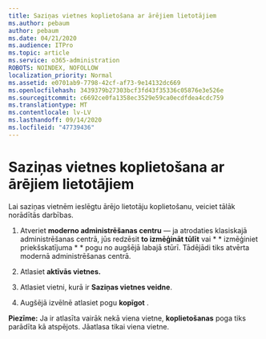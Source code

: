 ```yaml
---
title: Saziņas vietnes koplietošana ar ārējiem lietotājiem
ms.author: pebaum
author: pebaum
ms.date: 04/21/2020
ms.audience: ITPro
ms.topic: article
ms.service: o365-administration
ROBOTS: NOINDEX, NOFOLLOW
localization_priority: Normal
ms.assetid: e0701ab9-7798-42cf-af73-9e14132dc669
ms.openlocfilehash: 3439379b27303bcf3fd43f35336c05876e3e526e
ms.sourcegitcommit: c6692ce0fa1358ec3529e59ca0ecdfdea4cdc759
ms.translationtype: MT
ms.contentlocale: lv-LV
ms.lasthandoff: 09/14/2020
ms.locfileid: "47739436"
---
```

# <a name="share-a-communication-site-with-external-users"></a>Saziņas vietnes koplietošana ar ārējiem lietotājiem

Lai saziņas vietnēm ieslēgtu ārējo lietotāju koplietošanu, veiciet tālāk norādītās darbības. 
  
1. Atveriet **moderno administrēšanas centru** — ja atrodaties klasiskajā administrēšanas centrā, jūs redzēsit **to izmēģināt tūlīt** vai * * izmēģiniet priekšskatījuma * * pogu no augšējā labajā stūrī. Tādējādi tiks atvērta modernā administrēšanas centrā. 
  
2. Atlasiet **aktīvās vietnes.**
  
3. Atlasiet vietni, kurā ir **Saziņas vietnes veidne**. 
  
4. Augšējā izvēlnē atlasiet pogu **kopīgot** . 
  
 **Piezīme:** Ja ir atlasīta vairāk nekā viena vietne, **koplietošanas** poga tiks parādīta kā atspējots. Jāatlasa tikai viena vietne. 
  

